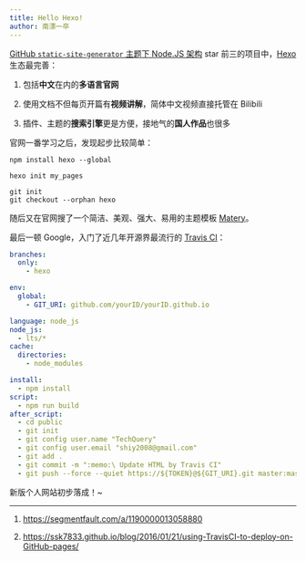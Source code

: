 ```yaml
---
title: Hello Hexo!
author: 南漂一卒
---
```


[GitHub `static-site-generator` 主题下 Node.JS 架构](https://github.com/topics/static-site-generator?l=javascript&o=desc&s=stars) star 前三的项目中，[Hexo](https://hexo.io/) 生态最完善：

 1. 包括**中文**在内的**多语言官网**

 2. 使用文档不但每页开篇有**视频讲解**，简体中文视频直接托管在 Bilibili

 3. 插件、主题的**搜索引擎**更是方便，接地气的**国人作品**也很多

官网一番学习之后，发现起步比较简单：

```shell
npm install hexo --global

hexo init my_pages

git init
git checkout --orphan hexo
```
随后又在官网搜了一个简洁、美观、强大、易用的主题模板 [Matery](https://github.com/blinkfox/hexo-theme-matery/blob/develop/README_CN.md)。

最后一顿 Google，入门了近几年开源界最流行的 [Travis CI](https://travis-ci.com/)：

```yaml
branches:
  only: 
    - hexo

env:
  global:
    - GIT_URI: github.com/yourID/yourID.github.io

language: node_js
node_js: 
  - lts/*
cache:
  directories:
    - node_modules

install:
  - npm install
script:
  - npm run build
after_script:
  - cd public
  - git init
  - git config user.name "TechQuery"
  - git config user.email "shiy2008@gmail.com"
  - git add .
  - git commit -m ":memo:\ Update HTML by Travis CI"
  - git push --force --quiet https://${TOKEN}@${GIT_URI}.git master:master
```
新版个人网站初步落成！~

---

 1. https://segmentfault.com/a/1190000013058880

 2. https://ssk7833.github.io/blog/2016/01/21/using-TravisCI-to-deploy-on-GitHub-pages/